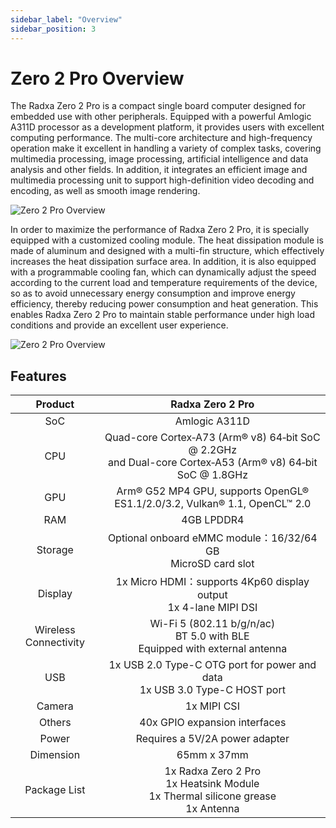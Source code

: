 ```yaml
---
sidebar_label: "Overview"
sidebar_position: 3
---
```


# Zero 2 Pro Overview

The Radxa Zero 2 Pro is a compact single board computer designed for embedded use with other peripherals. Equipped with a powerful Amlogic A311D processor as a development platform, it provides users with excellent computing performance. The multi-core architecture and high-frequency operation make it excellent in handling a variety of complex tasks, covering multimedia processing, image processing, artificial intelligence and data analysis and other fields. In addition, it integrates an efficient image and multimedia processing unit to support high-definition video decoding and encoding, as well as smooth image rendering.

![Zero 2 Pro Overview](/img/zero/zero2pro/zero2pro-mark.webp)

In order to maximize the performance of Radxa Zero 2 Pro, it is specially equipped with a customized cooling module. The heat dissipation module is made of aluminum and designed with a multi-fin structure, which effectively increases the heat dissipation surface area. In addition, it is also equipped with a programmable cooling fan, which can dynamically adjust the speed according to the current load and temperature requirements of the device, so as to avoid unnecessary energy consumption and improve energy efficiency, thereby reducing power consumption and heat generation. This enables Radxa Zero 2 Pro to maintain stable performance under high load conditions and provide an excellent user experience.

<div className='img' style={{ transform: 'scale(.6)' }}>

![Zero 2 Pro Overview](/img/zero/zero2pro/zero2pro-heatsink.webp)

</div>

## Features

|        Product        |                                                  Radxa Zero 2 Pro                                                   |
| :-------------------: | :-------------------------------------------------------------------------------------------------------------: |
|          SoC          |                                                  Amlogic A311D                                                  |
|          CPU          | Quad-core Cortex‑A73 (Arm® v8) 64‑bit SoC @ 2.2GHz<br/>and Dual-core Cortex‑A53 (Arm® v8) 64‑bit SoC @ 1.8GHz |
|          GPU          |                 Arm® G52 MP4 GPU, supports OpenGL® ES1.1/2.0/3.2, Vulkan® 1.1, OpenCL™ 2.0                  |
|          RAM          |                                                   4GB LPDDR4                                                    |
|        Storage        |                         Optional onboard eMMC module：16/32/64 GB<br/>MicroSD card slot                         |
|        Display        |                      1x Micro HDMI：supports 4Kp60 display output <br/>1x 4-lane MIPI DSI                       |
| Wireless Connectivity |                Wi-Fi 5 (802.11 b/g/n/ac)<br/>BT 5.0 with BLE<br/>Equipped with external antenna                 |
|          USB          |                  1x USB 2.0 Type-C OTG port for power and data<br/>1x USB 3.0 Type-C HOST port                  |
|        Camera         |                                                   1x MIPI CSI                                                   |
|        Others         |                                          40x GPIO expansion interfaces                                          |
|         Power         |                                         Requires a 5V/2A power adapter                                          |
|       Dimension       |                                                   65mm x 37mm                                                   |
|     Package List      |              1x Radxa Zero 2 Pro <br/>1x Heatsink Module<br/>1x Thermal silicone grease<br/>1x Antenna              |
